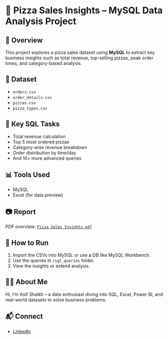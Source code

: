 # 🍕 Pizza Sales Insights – MySQL Data Analysis Project

## 📌 Overview
This project explores a pizza sales dataset using **MySQL** to extract key business insights such as total revenue, top-selling pizzas, peak order times, and category-based analysis.

## 📁 Dataset
- `orders.csv`
- `order_details.csv`
- `pizzas.csv`
- `pizza_types.csv`

## 🧠 Key SQL Tasks
- Total revenue calculation
- Top 5 most ordered pizzas
- Category-wise revenue breakdown
- Order distribution by time/day
- And 10+ more advanced queries

## 📊 Tools Used
- MySQL
- Excel (for data preview)

## 📷 Report
PDF overview: [`Pizza Sales Insights.pdf`](./Pizza%20Sales%20Insights.pdf)

## 📜 How to Run
1. Import the CSVs into MySQL or use a DB like MySQL Workbench.
2. Use the queries in `/sql_queries` folder.
3. View the insights or extend analysis.

## 🙋‍♂️ About Me
Hi, I’m Asif Shaikh – a data enthusiast diving into SQL, Excel, Power BI, and real-world datasets to solve business problems.

## 📬 Connect
- [LinkedIn](https://www.linkedin.com/in/asifshaikh999/)


